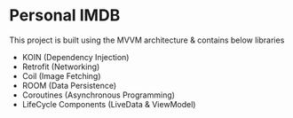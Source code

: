 # Personal IMDB

This project is built using the MVVM architecture & contains below libraries

* KOIN (Dependency Injection)
* Retrofit (Networking)
* Coil (Image Fetching)
* ROOM (Data Persistence)
* Coroutines (Asynchronous Programming)
* LifeCycle Components (LiveData & ViewModel)
